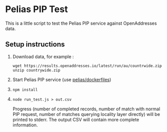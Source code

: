 # Pelias PIP Test

This is a little script to test the Pelias PIP service against OpenAddresses data.

## Setup instructions

1. Download data, for example :
   ```
   wget https://results.openaddresses.io/latest/run/au/countrwide.zip
   unzip countrywide.zip
   ```
2. Start Pelias PIP service (use [pelias/dockerfiles](https://github.com/pelias/docker/))

3. `npm install`
4. `node run_test.js > out.csv`

   Progress (number of completed records, number of match with normal PIP request, number of matches querying locality layer directly) will be printed to stderr.
   The output CSV will contain more complete information.
